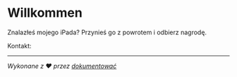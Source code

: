 # Willkommen

Znalazłeś mojego iPada? Przynieś go z powrotem i odbierz nagrodę.

Kontakt: <EMAIL>

* * *

_Wykonane z ❤️ przez [dokumentować](https://docsify.js.org/)_
